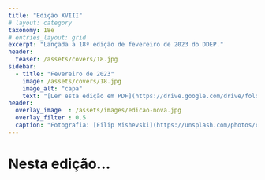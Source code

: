 ```yaml
---
title: "Edição XVIII"
# layout: category
taxonomy: 18e
# entries_layout: grid
excerpt: "Lançada a 18ª edição de fevereiro de 2023 do DDEP."
header:
  teaser: /assets/covers/18.jpg
sidebar:
  - title: "Fevereiro de 2023"
    image: /assets/covers/18.jpg
    image_alt: "capa"
    text: "[Ler esta edição em PDF](https://drive.google.com/drive/folders/1VLdTF70nA90paDFgnGAW3SXzm_IGp2ZS)"
header:
  overlay_image  : /assets/images/edicao-nova.jpg
  overlay_filter : 0.5
  caption: "Fotografia: [Filip Mishevski](https://unsplash.com/photos/c5QdMcuFlgY)"
---
```


# Nesta edição...